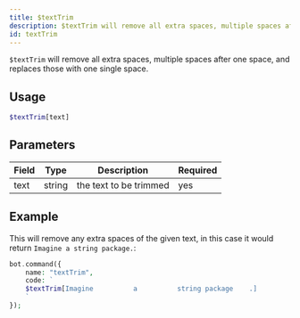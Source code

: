 ```yaml
---
title: $textTrim 
description: $textTrim will remove all extra spaces, multiple spaces after one space, and replaces those with one single space.
id: textTrim
---
```


`$textTrim` will remove all extra spaces, multiple spaces after one space, and replaces those with one single space.

## Usage

```php
$textTrim[text]
```

## Parameters 


| Field | Type   | Description            | Required |
| ----- | ------ | ---------------------- | -------- |
| text  | string | the text to be trimmed | yes      |


## Example

This will remove any extra spaces of the given text, in this case it would return `Imagine a string package.`: 

```php
bot.command({
    name: "textTrim",
    code: `
    $textTrim[Imagine          a          string package    .]
    `
});
```